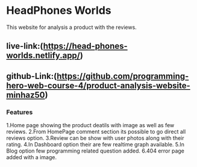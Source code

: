 # HeadPhones Worlds

This website for analysis a product with the reviews.

## live-link:(https://head-phones-worlds.netlify.app/)

## github-Link:(https://github.com/programming-hero-web-course-4/product-analysis-website-minhaz50)

### Features

1.Home page showing the product deatils with image as well as few reviews.
2.From HomePage comment section its possible to go direct all reviews option.
3.Review can be show with user photos along with their rating.
4.In Dashboard option their are few realtime graph available.
5.In Blog option few programming related question added.
6.404 error page added with a image.
